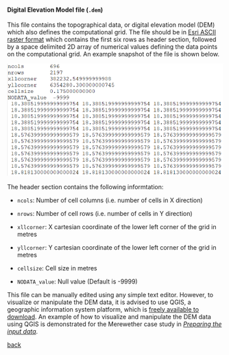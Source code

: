 #### Digital Elevation Model file (`.dem`)

This file contains the topographical data, or digital elevation model (DEM) which also defines the computational grid. The file should be in [Esri ASCII raster format](https://desktop.arcgis.com/en/arcmap/10.3/manage-data/raster-and-images/esri-ascii-raster-format.htm) which contains the first six rows as header section, followed by a space delimited 2D array of numerical values defining the data points on the computational grid. An example snapshot of the file is shown below.

![image](/Figures/mesh1.PNG)

The header section contains the following informtation:

- `ncols`: Number of cell columns (i.e. number of cells in X direction)

- `nrows`: Number of cell rows (i.e. number of cells in Y direction)

- `xllcorner`: X cartesian coordinate of the lower left corner of the grid in metres

- `yllcorner`: Y cartesian coordinate of the lower left corner of the grid in metres

- `cellsize`: Cell size in metres

- `NODATA_value`: Null value (Default is -9999)


This file can be manually edited using any simple text editor. However, to visualize or manipulate the DEM data, it is advised to use QGIS, a geographic information system platform, which is [freely available to download](https://www.qgis.org/en/site/forusers/download.html). An example of how to visualize and manipulate the DEM data using QGIS is demonstrated for the Merewether case study in [_Preparing the input data_](/Merewether1-2.md). 


[back](/Merewether1.md)
